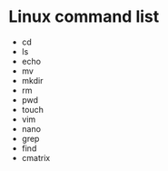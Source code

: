 # Linux command list
- cd
- ls
- echo
- mv
- mkdir
- rm
- pwd
- touch
- vim
- nano
- grep
- find
- cmatrix
